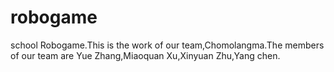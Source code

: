 # robogame
school Robogame.This is the work of our team,Chomolangma.The members of our team are Yue Zhang,Miaoquan Xu,Xinyuan Zhu,Yang chen.
